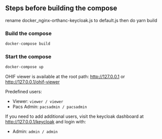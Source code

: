 

## Steps before building the compose

rename docker_nginx-orthanc-keycloak.js to default.js then do yarn build

### Build the compose

```bash
docker-compose build
```

### Start the compose

```bash
docker-compose up
```

OHIF viewer is available at the root path: http://127.0.0.1 or http://127.0.0.1/ohif-viewer

Predefined users:

- Viewer: `viewer / viewer`
- Pacs Admin: `pacsadmin / pacsadmin`

If you need to add additional users, visit the keycloak dashboard at http://127.0.0.1/keycloak and login with:

- Admin: `admin / admin`
